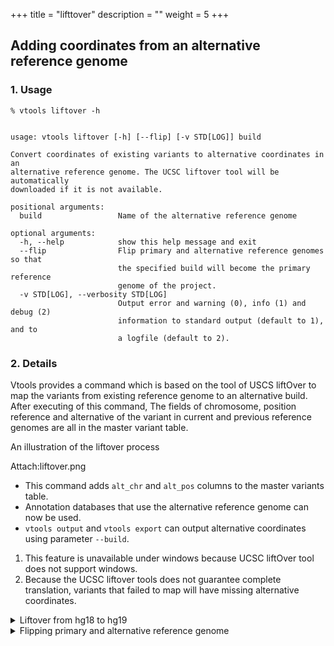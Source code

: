 
+++
title = "lifttover"
description = ""
weight = 5
+++




## Adding coordinates from an alternative reference genome 

### 1. Usage

    % vtools liftover -h
    

    usage: vtools liftover [-h] [--flip] [-v STD[LOG]] build
    
    Convert coordinates of existing variants to alternative coordinates in an
    alternative reference genome. The UCSC liftover tool will be automatically
    downloaded if it is not available.
    
    positional arguments:
      build                 Name of the alternative reference genome
    
    optional arguments:
      -h, --help            show this help message and exit
      --flip                Flip primary and alternative reference genomes so that
                            the specified build will become the primary reference
                            genome of the project.
      -v STD[LOG], --verbosity STD[LOG]
                            Output error and warning (0), info (1) and debug (2)
                            information to standard output (default to 1), and to
                            a logfile (default to 2).
    



### 2. Details

Vtools provides a command which is based on the tool of USCS liftOver to map the variants from existing reference genome to an alternative build. After executing of this command, The fields of chromosome, position reference and alternative of the variant in current and previous reference genomes are all in the master variant table. 



An illustration of the liftover process 

Attach:liftover.png 


*   This command adds `alt_chr` and `alt_pos` columns to the master variants table. 
*   Annotation databases that use the alternative reference genome can now be used. 
*   `vtools output` and `vtools export` can output alternative coordinates using parameter `--build`. 


1.  This feature is unavailable under windows because UCSC liftOver tool does not support windows. 
2.  Because the UCSC liftover tools does not guarantee complete translation, variants that failed to map will have missing alternative coordinates. 

<details><summary> Liftover from hg18 to hg19</summary> The following example demonstrates how to liftOver a project from hg18 to hg19. Note that the UCSC liftOver tool and needed chain files are automatically downloaded if they are not available. 



    % vtools liftover hg19
    

    INFO: Downloading liftOver tool from UCSC
    INFO: Downloading liftOver chain file from UCSC
    INFO: Exporting variants in BED format
    Exporting variants: 100% [======================>] 12,994 151.9K/s in 00:00:00
    INFO: Running UCSC liftOver tool
    INFO: Reading liftover chains
    Mapping coordinates
    INFO: 280 records failed to map.
    Updating table variant: 100% [======================>] 12,714 31.2K/s in 00:00:00
    

After the liftOver operation, three more fields are added to the master variant table (alt\_bin, alt\_chr, alt_pos) 



    % vtools show table variant
    

    variant_id, bin, chr, pos, ref, alt, DP, alt_bin, alt_chr, alt_pos
    1, 585, 1, 533, G, C, 423, 585, 1, 10533
    2, 585, 1, 41342, T, A, 188, 585, 1, 51479
    3, 585, 1, 41791, G, A, 192, 585, 1, 51928
    4, 585, 1, 44449, T, C, 166, 585, 1, 54586
    5, 585, 1, 44539, C, T, 131, 585, 1, 54676
    6, 585, 1, 44571, G, C, 135, 585, 1, 54708
    7, 585, 1, 45162, C, T, 166, 585, 1, 55299
    8, 585, 1, 52066, T, C, 159, 585, 1, 62203
    9, 585, 1, 53534, G, A, 243, 585, 1, 63671
    10, 585, 1, 75891, T, C, 182, 585, 1, 86028
    (12984 records omitted, use parameter --limit to see more)
    

</details>

<details><summary> Flipping primary and alternative reference genome</summary> 



    % vtools show
    

    Project name:                test
    Primary reference genome:    hg18
    Secondary reference genome:  hg19
    Database engine:             sqlite3
    Variant tables:              variant
    Annotation databases:
    

    % vtools liftover hg19 --flip
    

    INFO: Downloading liftOver tool from UCSC
    INFO: Downloading liftOver chain file from UCSC
    INFO: Exporting variants in BED format
    Exporting variants: 100.0% [=========>] 577 55.9K/s in 00:00:00
    INFO: Running UCSC liftOver tool
    INFO: Reading liftover chains
    Mapping coordinates
    INFO: 5 records failed to map.
    INFO: Flipping primary and alterantive reference genome
    Updating table variant: 100.0% [===========>] 572 12.7K/s in 00:00:00
    



Interruption of the flipping process will leave the project unusable because of mixed coordinates. 



    % vtools show
    

    Project name:                test
    Primary reference genome:    hg19
    Secondary reference genome:  hg18
    Database engine:             sqlite3
    Variant tables:              variant
    Annotation databases: 
    

    % vtools show table variant
    

    variant_id, bin, chr, pos, ref, alt, DP, alt_bin, alt_chr, alt_pos
    1, 585, 1, 10533, G, C, 423, 585, 1, 533
    2, 585, 1, 51479, T, A, 188, 585, 1, 41342
    3, 585, 1, 51928, G, A, 192, 585, 1, 41791
    4, 585, 1, 54586, T, C, 166, 585, 1, 44449
    5, 585, 1, 54676, C, T, 131, 585, 1, 44539
    6, 585, 1, 54708, G, C, 135, 585, 1, 44571
    7, 585, 1, 55299, C, T, 166, 585, 1, 45162
    8, 585, 1, 62203, T, C, 159, 585, 1, 52066
    9, 585, 1, 63671, G, A, 243, 585, 1, 53534
    10, 585, 1, 86028, T, C, 182, 585, 1, 75891
    (12984 records omitted, use parameter --limit to see more)
    

</details>
